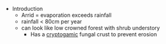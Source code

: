 * Introduction
    * Arrid = evaporation exceeds rainfall
    * rainfall < 80cm per year
    * can look like low crowned forest with shrub understory
        * Has a [cryptogamic](https://en.wikipedia.org/wiki/Biological_soil_crust) fungal crust to prevent erosion